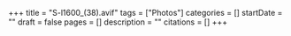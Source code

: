 +++
title = "S-l1600_(38).avif"
tags = ["Photos"]
categories = []
startDate = ""
draft = false
pages = []
description = ""
citations = []
+++
